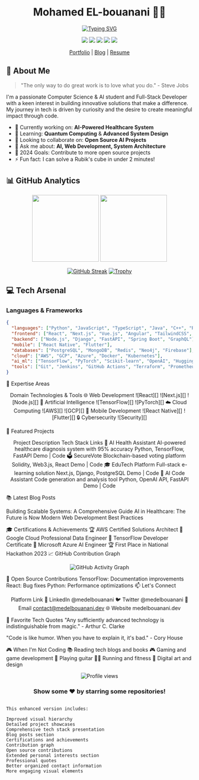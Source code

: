 <div align="center">
  
# Mohamed EL-bouanani 👨‍💻

[![Typing SVG](https://readme-typing-svg.herokuapp.com?font=JetBrains+Mono&duration=3000&pause=1000&color=00F7E2&center=true&vCenter=true&random=false&width=600&lines=Computer+Science+%26+AI+Student;Full-Stack+Developer;Machine+Learning+Enthusiast;Passionate+about+Innovation+and+Technology;Building+the+Future+with+Code;Always+Learning%2C+Always+Growing)](https://git.io/typing-svg)

<p>
  <a href="mailto:contact@medelbouanani.dev"><img src="https://img.shields.io/badge/Email-D14836?style=for-the-badge&logo=gmail&logoColor=white" /></a>
  <a href="https://www.linkedin.com/in/yourusername/"><img src="https://img.shields.io/badge/LinkedIn-0077B5?style=for-the-badge&logo=linkedin&logoColor=white" /></a>
  <a href="https://twitter.com/yourusername"><img src="https://img.shields.io/badge/Twitter-1DA1F2?style=for-the-badge&logo=twitter&logoColor=white" /></a>
  <a href="https://www.youtube.com/@digitalvortex203"><img src="https://img.shields.io/badge/YouTube-FF0000?style=for-the-badge&logo=youtube&logoColor=white" /></a>
  <a href="https://instagram.com/simo_elb_3"><img src="https://img.shields.io/badge/Instagram-E4405F?style=for-the-badge&logo=instagram&logoColor=white" /></a>
</p>

[Portfolio](https://medelbouanani.dev) | [Blog](https://blog.medelbouanani.dev) | [Resume](https://medelbouanani.dev/resume)

</div>

## 🌟 About Me

> "The only way to do great work is to love what you do." - Steve Jobs

I'm a passionate Computer Science & AI student and Full-Stack Developer with a keen interest in building innovative solutions that make a difference. My journey in tech is driven by curiosity and the desire to create meaningful impact through code.

- 🔭 Currently working on: **AI-Powered Healthcare System**
- 🌱 Learning: **Quantum Computing** & **Advanced System Design**
- 👯 Looking to collaborate on: **Open Source AI Projects**
- 💬 Ask me about: **AI, Web Development, System Architecture**
- 🎯 2024 Goals: Contribute to more open source projects
- ⚡ Fun fact: I can solve a Rubik's cube in under 2 minutes!

## 📊 GitHub Analytics

<div align="center">
  <img height="180em" src="https://github-readme-stats.vercel.app/api?username=MEDELBOU3&show_icons=true&theme=radical&include_all_commits=true&count_private=true"/>
  <img height="180em" src="https://github-readme-stats.vercel.app/api/top-langs/?username=MEDELBOU3&layout=compact&langs_count=8&theme=radical"/>
</div>

<div align="center">
  
[![GitHub Streak](https://github-readme-streak-stats.herokuapp.com/?user=MEDELBOU3&theme=radical)](https://git.io/streak-stats)
[![Trophy](https://github-profile-trophy.vercel.app/?username=MEDELBOU3&theme=radical&row=1&column=6)](https://github.com/ryo-ma/github-profile-trophy)

</div>

## 💻 Tech Arsenal

### Languages & Frameworks
```json
{
  "languages": ["Python", "JavaScript", "TypeScript", "Java", "C++", "Rust", "Go"],
  "frontend": ["React", "Next.js", "Vue.js", "Angular", "TailwindCSS", "Three.js"],
  "backend": ["Node.js", "Django", "FastAPI", "Spring Boot", "GraphQL"],
  "mobile": ["React Native", "Flutter"],
  "databases": ["PostgreSQL", "MongoDB", "Redis", "Neo4j", "Firebase"],
  "cloud": ["AWS", "GCP", "Azure", "Docker", "Kubernetes"],
  "ai_ml": ["TensorFlow", "PyTorch", "Scikit-learn", "OpenAI", "Hugging Face"],
  "tools": ["Git", "Jenkins", "GitHub Actions", "Terraform", "Prometheus"]
}
```
🎯 Expertise Areas
<div align="center">

Domain	Technologies & Tools
🌐 Web Development	![React][] ![Next.js][] ![Node.js][]
🤖 Artificial Intelligence	![TensorFlow][] ![PyTorch][]
☁️ Cloud Computing	![AWS][] ![GCP][]
📱 Mobile Development	![React Native][] ![Flutter][]
🔒 Cybersecurity	![Security][]
</div>

🚀 Featured Projects<div align="center">
Project	Description	Tech Stack	Links
🏥 AI Health Assistant	AI-powered healthcare diagnosis system with 95% accuracy	Python, TensorFlow, FastAPI	Demo | Code
🗳️ SecureVote	Blockchain-based voting platform	Solidity, Web3.js, React	Demo | Code
🎓 EduTech Platform	Full-stack e-learning solution	Next.js, Django, PostgreSQL	Demo | Code
🤖 AI Code Assistant	Code generation and analysis tool	Python, OpenAI API, FastAPI	Demo | Code
</div>

📚 Latest Blog Posts
<!-- BLOG-POST-LIST:START -->

Building Scalable Systems: A Comprehensive Guide
AI in Healthcare: The Future is Now
Modern Web Development Best Practices
<!-- BLOG-POST-LIST:END -->

🎓 Certifications & Achievements
🏆 AWS Certified Solutions Architect
🏅 Google Cloud Professional Data Engineer
🎯 TensorFlow Developer Certificate
🌟 Microsoft Azure AI Engineer
🏆 First Place in National Hackathon 2023
📈 GitHub Contribution Graph
<div align="center">

![GitHub Activity Graph](https://activity-graph.herokuapp.com/graph?username=MEDELBOU3&theme=radical&hide_border=true)

</div>

🤝 Open Source Contributions
TensorFlow: Documentation improvements
React: Bug fixes
Python: Performance optimizations
📫 Let's Connect<div align="center">
Platform	Link
💼 LinkedIn	@medelbouanani
🐦 Twitter	@medelbouanani
📧 Email	contact@medelbouanani.dev
🌐 Website	medelbouanani.dev
</div>

💭 Favorite Tech Quotes
"Any sufficiently advanced technology is indistinguishable from magic." - Arthur C. Clarke

"Code is like humor. When you have to explain it, it's bad." - Cory House

🎮 When I'm Not Coding
📚 Reading tech blogs and books
🎮 Gaming and game development
🎸 Playing guitar
🏃‍♂️ Running and fitness
🎨 Digital art and design
<div align="center">

<img src="https://komarev.com/ghpvc/?username=MEDELBOU3&label=Profile%20Views&color=brightgreen" alt="Profile views" />

### Show some ❤️ by starring some repositories!

</div>

```

This enhanced version includes:

Improved visual hierarchy
Detailed project showcases
Comprehensive tech stack presentation
Blog posts section
Certifications and achievements
Contribution graph
Open source contributions
Extended personal interests section
Professional quotes
Better organized contact information
More engaging visual elements

